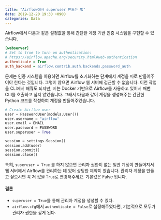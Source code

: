 ```yaml
---
title: "Airflow에서 superuser 만드는 법"
date: 2019-12-20 19:30 +0900
categories: Data
---
```


Airflow에서 다음과 같은 설정값을 통해 간단한 계정 기반 인증 시스템을 구현할 수 있습니다.

```ini
[webserver]
# Set to true to turn on authentication:
# https://airflow.apache.org/security.html#web-authentication
authenticate = True
auth_backend = airflow.contrib.auth.backends.password_auth
```

문제는 인증 시스템을 이용하면 Airflow를 초기화하는 단계에서 계정을 따로 만들어주어야 한다는 것입니다. 그렇지 않으면
Airflow 웹 서버에 접근할 수 없습니다. 이런 작업을 CLI에서 해줘도 되지만, 저는 Docker 기반으로 Airflow를 사용하고
있어서 매번 CLI를 호출하고 싶지 않았습니다. 그래서 다음과 같이 계정을 생성해주는 간단한 Python 코드를 작성하여 계정을
만들어주었습니다.

```python
# Create Airflow user
user = PasswordUser(models.User())
user.username = "airflow"
user.email = EMAIL
user.password = PASSWORD
user.superuser = True

session = settings.Session()
session.add(user)
session.commit()
session.close()
```

특히, `superuser = True` 를 하지 않으면 관리자 권한이 없는 일반 계정이 만들어져서 웹 서버에서 Airflow를 관리하는 데 있어
상당한 제약이 있습니다. 관리자 계정을 만들고 싶으시면 꼭 저 값을 `True`로 변경해주세요. 기본값은 False 입니다.

#### 결론
- `superuser = True`를 통해 관리자 계정을 생성할 수 있다.
- `airflow.cfg`에서 `authenticate = False`로 설정해주었다면, 기본적으로 모두가 관리자 권한을 갖게 된다.
